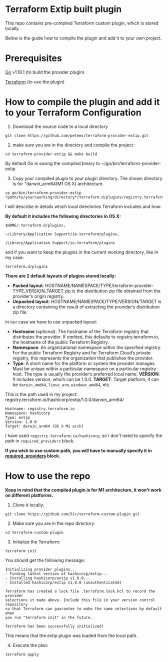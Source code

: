 # Terraform Extip built plugin
This repo contains pre-compiled Terraform custom plugin, which is stored locally. 


Below is the guide how to compile the plugin and add it to your own project.

# Prerequisites

[Go](https://go.dev/doc/install) v1.18.1 (to build the provider plugin)

[Terraform](https://www.terraform.io/downloads) (to use the plugin)

# How to compile the plugin and add it to your Terraform Configuration

1. Download the source code to a local directory 
 ```
 git clone https://github.com/petems/terraform-provider-extip.git
 ```
 
 2. make sure you are in the directory and compile the project :
 ```
 cd terraform-provider-extip && make build
 ```
 By default Go is saving the compiled binary to ~/go/bin/terraform-provider-extip 
 
 3. Copy your compiled plugin to your plugin directory. The shown directory is for "darwin_arm64(M1 OS X) architecture.

 ```
 cp go/bin/terraform-provider-extip *path/to/your/working/directory*/terraform.d/plugins/registry.terraform.io/hashicorp/extip/1.0.0/darwin_arm64/
 ```
 
I will describe in details which local directories Terraform includes and how:

**By default it includes the following directories in OS X:**

`$HOME/.terraform.d/plugins, `

`~/Library/Application Support/io.terraform/plugins,`

`/Library/Application Support/io.terraform/plugins`

and if you want to keep the plugins in the current working directory, like in my case:

`terraform.d/plugins`

 **There are 2 default layouts of plugins stored locally:**
* **Packed layout**: HOSTNAME/NAMESPACE/TYPE/terraform-provider-TYPE_VERSION_TARGET.zip is the distribution zip file obtained from the provider’s origin registry.
* **Unpacked layout**: HOSTNAME/NAMESPACE/TYPE/VERSION/TARGET is a directory containing the result of extracting the provider’s distribution zip file.

In our case we have to use unpacked layout:

* **Hostname** (optional): The hostname of the Terraform registry that distributes the provider. If omitted, this defaults to registry.terraform.io, the hostname of the public Terraform Registry.
* **Namespace**: An organizational namespace within the specified registry. For the public Terraform Registry and for Terraform Cloud’s private registry, this represents the organization that publishes the provider. 
* **Type**: A short name for the platform or system the provider manages. Must be unique within a particular namespace on a particular registry host.
The type is usually the provider’s preferred local name.
**VERSION**: It includes version, which can be 1.0.0.
**TARGET**: Target platform, it can be `darwin_amd64`, `linux_arm`, `windows_amd64`, etc.


This is the path used in my project: registry.terraform.io/hashicorp/extip/1.0.0/darwin_arm64/
```
Hostname: registry.terraform.io
Namespace: hashicorp
Type: extip
Version: 1.0.0
Target: darwin_arm64 (OS X M1 arch)
```

I have used `registry.terraform.io/hashicorp`, so I don't need to specify the path in `required_providers` block. 

**If you wish to use custom path, you will have to manually specify it in [required_providers](https://www.terraform.io/language/providers/requirements#local-names) block.**

# How to use the repo
**Keep in mind that the compiled plugin is for M1 architecture, it won't work on different platforms.**

1. Clone it locally:
```
git clone https://github.com/51r/terraform-custom-plugin.git
```
2. Make sure you are in the repo directory:
```
cd terraform-custom-plugin
```
3. Initialize the Terraform:
```
terraform init
```
You should get the following message:

```
Initializing provider plugins...
- Finding latest version of hashicorp/extip...
- Installing hashicorp/extip v1.0.0...
- Installed hashicorp/extip v1.0.0 (unauthenticated)

Terraform has created a lock file .terraform.lock.hcl to record the provider
selections it made above. Include this file in your version control repository
so that Terraform can guarantee to make the same selections by default when
you run "terraform init" in the future.

Terraform has been successfully initialized!
```

This means that the extip plugin was loaded from the local path.

4. Execute the plan:
```
terraform apply
```
